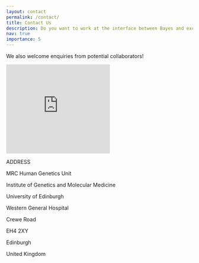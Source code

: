 ```yaml
---
layout: contact
permalink: /contact/
title: Contact Us
description: Do you want to work at the interface between Bayes and exciting biomedical problems? We are often looking for motivated students and postdocs that want to join our group. If you want to discuss potential opportunities, contact us! 
nav: true
importance: 5
---
```



We also welcome enquiries from potential collaborators!

<iframe src="https://www.google.com/maps/embed?pb=!1m18!1m12!1m3!1d2233.2527298000214!2d-3.234264948916324!3d55.96232278318576!2m3!1f0!2f0!3f0!3m2!1i1024!2i768!4f13.1!3m3!1m2!1s0x4887c7cbb35625ff%3A0xa3eb80b87e382d23!2sThe+Institute+of+Genetics+and+Molecular+Medicine!5e0!3m2!1sen!2suk!4v1540291544743" width="280" height="240" frameborder="0" style="border:0" allowfullscreen=""></iframe>


ADDRESS

MRC Human Genetics Unit

Institute of Genetics and Molecular Medicine 

University of Edinburgh 

Western General Hospital 

Crewe Road 

EH4 2XY 

Edinburgh 

United Kingdom